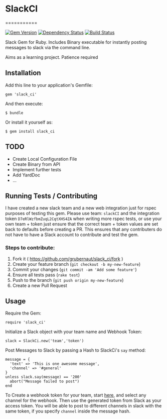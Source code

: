 # SlackCI
===========

[![Gem Version](https://badge.fury.io/rb/slack_ci.svg)](http://badge.fury.io/rb/slack_ci)
[![Dependency Status](https://gemnasium.com/grubernaut/SlackCI.svg)](https://gemnasium.com/grubernaut/SlackCI)
[![Build Status](https://travis-ci.org/grubernaut/SlackCI.svg?branch=master)](https://travis-ci.org/grubernaut/SlackCI)

Slack Gem for Ruby. Includes Binary executable for instantly posting messages to slack via
the command line. 

Aims as a learning project. Patience required

## Installation

Add this line to your application's Gemfile:

    gem 'slack_ci'

And then execute:

    $ bundle

Or install it yourself as:

    $ gem install slack_ci

## TODO

* Create Local Configuration File
* Create Binary from API
* Implement further tests 
* Add YardDoc
* ... 

## Running Tests / Contributing

I have created a new slack team and a new web integration just for rspec purposes of testing this gem. Please use team: ```slackCI``` and the integration token ```D7eRlWzfbmZuqL2CqtXHS4ZA``` when writing more rspec tests, or use your own team + token just ensure that the correct team + token values are set back to defaults before creating a PR. This ensures that any contributers do not have to have a Slack account to contribute and test the gem. 

### Steps to contribute: 

1. Fork it ( https://github.com/grubernaut/slack_ci/fork )
2. Create your feature branch (`git checkout -b my-new-feature`)
3. Commit your changes (`git commit -am 'Add some feature'`)
4. Ensure all tests pass (`rake test`)
5. Push to the branch (`git push origin my-new-feature`)
6. Create a new Pull Request

## Usage

Require the Gem:
```
require 'slack_ci'
```

Initialize a Slack object with your team name and Webhook Token:
```
slack = SlackCi.new('team','token')
```
Post Messages to Slack by passing a Hash to SlackCi's ```say``` method:
```
message = {
  'text' => 'This is one awesome message',
  'channel' => '#general'
}
unless slack.say(message) == '200'
  abort("Message failed to post")
end
```

To Create a webhook token for your team, start [here](https://slackci.slack.com/services/new/incoming-webhook), and select any channel for the webhook. 
Then use the generated token from Slack as your access token. You will be able to post to different channels in slack with the same token, if you specify ```channel``` inside the message hash. 

